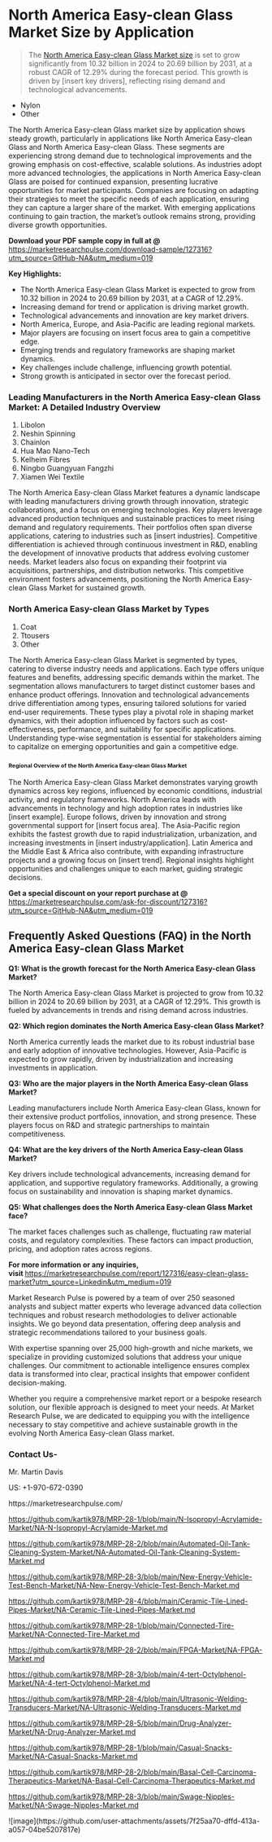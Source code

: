 <h1>North America Easy-clean Glass Market&nbsp;Size by Application</h1><blockquote><p>The <a href="https://marketresearchpulse.com/download-sample/127316?utm_source=GitHub-NA&amp;utm_medium=019">North America Easy-clean Glass Market size</a> is set to grow significantly from 10.32 billion in 2024 to 20.69 billion by 2031, at a robust CAGR of 12.29% during the forecast period. This growth is driven by [insert key drivers], reflecting rising demand and technological advancements.</p></blockquote><ul><li>Nylon<li> Other</li></ul><p>The North America Easy-clean Glass market size by application shows steady growth, particularly in applications like North America Easy-clean Glass and North America Easy-clean Glass. These segments are experiencing strong demand due to technological improvements and the growing emphasis on cost-effective, scalable solutions. As industries adopt more advanced technologies, the applications in North America Easy-clean Glass are poised for continued expansion, presenting lucrative opportunities for market participants. Companies are focusing on adapting their strategies to meet the specific needs of each application, ensuring they can capture a larger share of the market. With emerging applications continuing to gain traction, the market’s outlook remains strong, providing diverse growth opportunities.</p><p><strong>Download your PDF sample copy in full at @ </strong><a href="https://marketresearchpulse.com/download-sample/127316?utm_source=GitHub-NA&amp;utm_medium=019">https://marketresearchpulse.com/download-sample/127316?utm_source=GitHub-NA&amp;utm_medium=019</a></p><p><strong>Key Highlights: </strong></p><ul><li>The North America Easy-clean Glass Market is expected to grow from 10.32 billion in 2024 to 20.69 billion by 2031, at a CAGR of 12.29%.</li><li>Increasing demand for trend or application is driving market growth.</li><li>Technological advancements and innovation are key market drivers.</li><li>North America, Europe, and Asia-Pacific are leading regional markets.</li><li>Major players are focusing on insert focus area to gain a competitive edge.</li><li>Emerging trends and regulatory frameworks are shaping market dynamics.</li><li>Key challenges include challenge, influencing growth potential.</li><li>Strong growth is anticipated in sector over the forecast period.</li></ul><h3>Leading Manufacturers in the North America Easy-clean Glass Market: A Detailed Industry Overview</h3><ol><li>Libolon</li><li>Neshin Spinning</li><li>Chainlon</li><li>Hua Mao Nano-Tech</li><li>Kelheim Fibres</li><li>Ningbo Guangyuan Fangzhi</li><li>Xiamen Wei Textile</li></ol><div class="flex max-w-full flex-col flex-grow"><div class="min-h-8 text-message flex w-full flex-col items-end gap-2 whitespace-normal break-words [.text-message+&amp;]:mt-5" dir="auto" data-message-author-role="assistant" data-message-id="fd8432e4-4910-450d-b182-61b7bfb0a01f" data-message-model-slug="gpt-4o"><div class="flex w-full flex-col gap-1 empty:hidden first:pt-[3px]"><div class="markdown prose w-full break-words dark:prose-invert light"><p>The North America Easy-clean Glass Market features a dynamic landscape with leading manufacturers driving growth through innovation, strategic collaborations, and a focus on emerging technologies. Key players leverage advanced production techniques and sustainable practices to meet rising demand and regulatory requirements. Their portfolios often span diverse applications, catering to industries such as [insert industries]. Competitive differentiation is achieved through continuous investment in R&amp;D, enabling the development of innovative products that address evolving customer needs. Market leaders also focus on expanding their footprint via acquisitions, partnerships, and distribution networks. This competitive environment fosters advancements, positioning the North America Easy-clean Glass Market for sustained growth.</p></div></div></div></div><h3>North America Easy-clean Glass Market by Types</h3><ol><li>Coat<li> Ttousers<li> Other</li></ol><div class="flex max-w-full flex-col flex-grow"><div class="min-h-8 text-message flex w-full flex-col items-end gap-2 whitespace-normal break-words [.text-message+&amp;]:mt-5" dir="auto" data-message-author-role="assistant" data-message-id="084470be-0bb7-4664-bddf-5156b4f41249" data-message-model-slug="gpt-4o-mini"><div class="flex w-full flex-col gap-1 empty:hidden first:pt-[3px]"><div class="markdown prose w-full break-words dark:prose-invert light"><p>The North America Easy-clean Glass Market is segmented by types, catering to diverse industry needs and applications. Each type offers unique features and benefits, addressing specific demands within the market. The segmentation allows manufacturers to target distinct customer bases and enhance product offerings. Innovation and technological advancements drive differentiation among types, ensuring tailored solutions for varied end-user requirements. These types play a pivotal role in shaping market dynamics, with their adoption influenced by factors such as cost-effectiveness, performance, and suitability for specific applications. Understanding type-wise segmentation is essential for stakeholders aiming to capitalize on emerging opportunities and gain a competitive edge.</p></div></div></div></div><h3><span style="font-size: 11px;">Regional Overview of the North America Easy-clean Glass Market</span></h3><div class="flex max-w-full flex-col flex-grow"><div class="min-h-8 text-message flex w-full flex-col items-end gap-2 whitespace-normal break-words [.text-message+&amp;]:mt-5" dir="auto" data-message-author-role="assistant" data-message-id="e9038762-ce64-4e30-91c9-9bd413514231" data-message-model-slug="gpt-4o-mini"><div class="flex w-full flex-col gap-1 empty:hidden first:pt-[3px]"><div class="markdown prose w-full break-words dark:prose-invert light"><p>The North America Easy-clean Glass Market demonstrates varying growth dynamics across key regions, influenced by economic conditions, industrial activity, and regulatory frameworks. North America leads with advancements in technology and high adoption rates in industries like [insert example]. Europe follows, driven by innovation and strong governmental support for [insert focus area]. The Asia-Pacific region exhibits the fastest growth due to rapid industrialization, urbanization, and increasing investments in [insert industry/application]. Latin America and the Middle East &amp; Africa also contribute, with expanding infrastructure projects and a growing focus on [insert trend]. Regional insights highlight opportunities and challenges unique to each market, guiding strategic decisions.</p></div></div></div></div><p><strong>Get a special discount on your report purchase at @ </strong><a href="https://marketresearchpulse.com/ask-for-discount/127316?utm_source=GitHub-NA&amp;utm_medium=019">https://marketresearchpulse.com/ask-for-discount/127316?utm_source=GitHub-NA&amp;utm_medium=019</a></p><h2>Frequently Asked Questions (FAQ) in the North America Easy-clean Glass Market</h2><p><strong>Q1: What is the growth forecast for the North America Easy-clean Glass Market?</strong></p><p>The North America Easy-clean Glass Market is projected to grow from 10.32 billion in 2024 to 20.69 billion by 2031, at a CAGR of 12.29%. This growth is fueled by advancements in trends and rising demand across industries.</p><p><strong>Q2: Which region dominates the North America Easy-clean Glass Market?</strong></p><p>North America currently leads the market due to its robust industrial base and early adoption of innovative technologies. However, Asia-Pacific is expected to grow rapidly, driven by industrialization and increasing investments in application.</p><p><strong>Q3: Who are the major players in the North America Easy-clean Glass Market?</strong></p><p>Leading manufacturers include North America Easy-clean Glass, known for their extensive product portfolios, innovation, and strong presence. These players focus on R&amp;D and strategic partnerships to maintain competitiveness.</p><p><strong>Q4: What are the key drivers of the North America Easy-clean Glass Market?</strong></p><p>Key drivers include technological advancements, increasing demand for application, and supportive regulatory frameworks. Additionally, a growing focus on sustainability and innovation is shaping market dynamics.</p><p><strong>Q5: What challenges does the North America Easy-clean Glass Market face?</strong></p><p>The market faces challenges such as challenge, fluctuating raw material costs, and regulatory complexities. These factors can impact production, pricing, and adoption rates across regions.</p><p><strong>For more information or any inquiries, visit&nbsp;</strong><a href="https://marketresearchpulse.com/report/127316/easy-clean-glass-market?utm_source=Linkedin&utm_medium=019">https://marketresearchpulse.com/report/127316/easy-clean-glass-market?utm_source=Linkedin&utm_medium=019</a></p><p>Market Research Pulse is powered by a team of over 250 seasoned analysts and subject matter experts who leverage advanced data collection techniques and robust research methodologies to deliver actionable insights. We go beyond data presentation, offering deep analysis and strategic recommendations tailored to your business goals.</p><p>With expertise spanning over 25,000 high-growth and niche markets, we specialize in providing customized solutions that address your unique challenges. Our commitment to actionable intelligence ensures complex data is transformed into clear, practical insights that empower confident decision-making.</p><p>Whether you require a comprehensive market report or a bespoke research solution, our flexible approach is designed to meet your needs. At Market Research Pulse, we are dedicated to equipping you with the intelligence necessary to stay competitive and achieve sustainable growth in the evolving North America Easy-clean Glass market.</p><h3><strong>Contact Us-</strong></h3><p>Mr. Martin Davis</p><p>US: +1-970-672-0390</p><p>https://marketresearchpulse.com/</p><p><a href="https://github.com/kartik978/MRP-28-1/blob/main/N-Isopropyl-Acrylamide-Market/NA-N-Isopropyl-Acrylamide-Market.md">https://github.com/kartik978/MRP-28-1/blob/main/N-Isopropyl-Acrylamide-Market/NA-N-Isopropyl-Acrylamide-Market.md</a></p><p><a href="https://github.com/kartik978/MRP-28-2/blob/main/Automated-Oil-Tank-Cleaning-System-Market/NA-Automated-Oil-Tank-Cleaning-System-Market.md">https://github.com/kartik978/MRP-28-2/blob/main/Automated-Oil-Tank-Cleaning-System-Market/NA-Automated-Oil-Tank-Cleaning-System-Market.md</a></p><p><a href="https://github.com/kartik978/MRP-28-3/blob/main/New-Energy-Vehicle-Test-Bench-Market/NA-New-Energy-Vehicle-Test-Bench-Market.md">https://github.com/kartik978/MRP-28-3/blob/main/New-Energy-Vehicle-Test-Bench-Market/NA-New-Energy-Vehicle-Test-Bench-Market.md</a></p><p><a href="https://github.com/kartik978/MRP-28-4/blob/main/Ceramic-Tile-Lined-Pipes-Market/NA-Ceramic-Tile-Lined-Pipes-Market.md">https://github.com/kartik978/MRP-28-4/blob/main/Ceramic-Tile-Lined-Pipes-Market/NA-Ceramic-Tile-Lined-Pipes-Market.md</a></p><p><a href="https://github.com/kartik978/MRP-28-1/blob/main/Connected-Tire-Market/NA-Connected-Tire-Market.md">https://github.com/kartik978/MRP-28-1/blob/main/Connected-Tire-Market/NA-Connected-Tire-Market.md</a></p><p><a href="https://github.com/kartik978/MRP-28-2/blob/main/FPGA-Market/NA-FPGA-Market.md">https://github.com/kartik978/MRP-28-2/blob/main/FPGA-Market/NA-FPGA-Market.md</a></p><p><a href="https://github.com/kartik978/MRP-28-3/blob/main/4-tert-Octylphenol-Market/NA-4-tert-Octylphenol-Market.md">https://github.com/kartik978/MRP-28-3/blob/main/4-tert-Octylphenol-Market/NA-4-tert-Octylphenol-Market.md</a></p><p><a href="https://github.com/kartik978/MRP-28-4/blob/main/Ultrasonic-Welding-Transducers-Market/NA-Ultrasonic-Welding-Transducers-Market.md">https://github.com/kartik978/MRP-28-4/blob/main/Ultrasonic-Welding-Transducers-Market/NA-Ultrasonic-Welding-Transducers-Market.md</a></p><p><a href="https://github.com/kartik978/MRP-28-5/blob/main/Drug-Analyzer-Market/NA-Drug-Analyzer-Market.md">https://github.com/kartik978/MRP-28-5/blob/main/Drug-Analyzer-Market/NA-Drug-Analyzer-Market.md</a></p><p><a href="https://github.com/kartik978/MRP-28-1/blob/main/Casual-Snacks-Market/NA-Casual-Snacks-Market.md">https://github.com/kartik978/MRP-28-1/blob/main/Casual-Snacks-Market/NA-Casual-Snacks-Market.md</a></p><p><a href="https://github.com/kartik978/MRP-28-2/blob/main/Basal-Cell-Carcinoma-Therapeutics-Market/NA-Basal-Cell-Carcinoma-Therapeutics-Market.md">https://github.com/kartik978/MRP-28-2/blob/main/Basal-Cell-Carcinoma-Therapeutics-Market/NA-Basal-Cell-Carcinoma-Therapeutics-Market.md</a></p><p><a href="https://github.com/kartik978/MRP-28-3/blob/main/Swage-Nipples-Market/NA-Swage-Nipples-Market.md">https://github.com/kartik978/MRP-28-3/blob/main/Swage-Nipples-Market/NA-Swage-Nipples-Market.md</a></p>
![image](https://github.com/user-attachments/assets/7f25aa70-dffd-413a-a057-04be5207817e)
